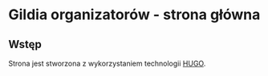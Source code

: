 # Gildia organizatorów - strona główna


## Wstęp

Strona jest stworzona z wykorzystaniem technologii [HUGO](https://gohugo.io/about/).